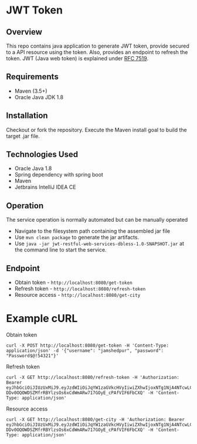 # JWT Token

## Overview

This repo contains java application to generate JWT token, provide secured to a API resource using the token. Also, provides an endpoint to refresh the token. JWT (Java web token) is explained under [RFC 7519](https://tools.ietf.org/html/rfc7519).

## Requirements

  * Maven (3.5+)
  * Oracle Java JDK 1.8
  
## Installation

Checkout or fork the repository. Execute the Maven install goal to build the target .jar file.

## Technologies Used

  * Oracle Java 1.8
  * Spring dependency with spring boot
  * Maven
  * Jetbrains IntelliJ IDEA CE


## Operation

The service operation is normally automated but can be manually operated

  * Navigate to the filesystem path containing the assembled jar file
  * Use `mvn clean package` to generate the jar artifacts.
  * Use `java -jar jwt-restful-web-services-dbless-1.0-SNAPSHOT.jar` at the command line to start the service.
  
## Endpoint

  * Obtain token - `http://localhost:8080/get-token` 
  * Refresh token  - `http://localhost:8080/refresh-token`
  * Resource access - `http://localhost:8080/get-city`
  
# Example cURL

Obtain token
    
    curl -X POST http://localhost:8080/get-token -H 'Content-Type: application/json' -d '{"username": "jamshedpur", "password": "Password$@!54321"}'
  
Refresh token
  
    curl -X GET http://localhost:8080/refresh-token -H 'Authorization: Bearer eyJhbGciOiJIUzUxMiJ9.eyJzdWIiOiJqYW1zaGVkcHVyIiwiZXhwIjoxNTg1NjA4NTcwLCJpYXQiOjE1ODU2MDgyNzB9.LLuGk_vBeqpVmdKiuItrver494UAxIJcw-DDv0OQOWDSZMfrRBYlzsOs6xCdWmARw717GOyE_cPAfVIF6FbCXQ' -H 'Content-Type: application/json'
    
Resource access

    curl -X GET http://localhost:8080/get-city -H 'Authorization: Bearer eyJhbGciOiJIUzUxMiJ9.eyJzdWIiOiJqYW1zaGVkcHVyIiwiZXhwIjoxNTg1NjA4NTcwLCJpYXQiOjE1ODU2MDgyNzB9.LLuGk_vBeqpVmdKiuItrver494UAxIJcw-DDv0OQOWDSZMfrRBYlzsOs6xCdWmARw717GOyE_cPAfVIF6FbCXQ' -H 'Content-Type: application/json'
